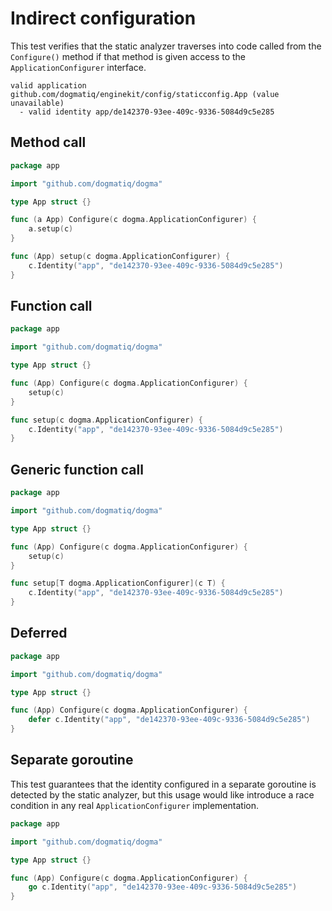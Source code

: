 # Indirect configuration

This test verifies that the static analyzer traverses into code called from the
`Configure()` method if that method is given access to the
`ApplicationConfigurer` interface.

```au:output au:group=matrix
valid application github.com/dogmatiq/enginekit/config/staticconfig.App (value unavailable)
  - valid identity app/de142370-93ee-409c-9336-5084d9c5e285
```

## Method call

```go au:input au:group=matrix
package app

import "github.com/dogmatiq/dogma"

type App struct {}

func (a App) Configure(c dogma.ApplicationConfigurer) {
    a.setup(c)
}

func (App) setup(c dogma.ApplicationConfigurer) {
    c.Identity("app", "de142370-93ee-409c-9336-5084d9c5e285")
}
```

## Function call

```go au:input au:group=matrix
package app

import "github.com/dogmatiq/dogma"

type App struct {}

func (App) Configure(c dogma.ApplicationConfigurer) {
    setup(c)
}

func setup(c dogma.ApplicationConfigurer) {
    c.Identity("app", "de142370-93ee-409c-9336-5084d9c5e285")
}
```

## Generic function call

```go au:input au:group=matrix
package app

import "github.com/dogmatiq/dogma"

type App struct {}

func (App) Configure(c dogma.ApplicationConfigurer) {
    setup(c)
}

func setup[T dogma.ApplicationConfigurer](c T) {
    c.Identity("app", "de142370-93ee-409c-9336-5084d9c5e285")
}
```

## Deferred

```go au:input au:group=matrix
package app

import "github.com/dogmatiq/dogma"

type App struct {}

func (App) Configure(c dogma.ApplicationConfigurer) {
    defer c.Identity("app", "de142370-93ee-409c-9336-5084d9c5e285")
}
```

## Separate goroutine

This test guarantees that the identity configured in a separate goroutine is
detected by the static analyzer, but this usage would like introduce a race
condition in any real `ApplicationConfigurer` implementation.

```go au:input au:group=matrix
package app

import "github.com/dogmatiq/dogma"

type App struct {}

func (App) Configure(c dogma.ApplicationConfigurer) {
    go c.Identity("app", "de142370-93ee-409c-9336-5084d9c5e285")
}
```
